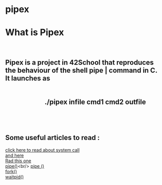 # pipex
<h1>What is Pipex</h1>
<br>
<h2>Pipex is a project in 42School that reproduces the behaviour of the shell pipe | command in C.
<br>It launches as<br> <br><br>&nbsp;&nbsp;&nbsp;&nbsp;&nbsp;&nbsp;&nbsp;&nbsp;&nbsp;&nbsp;&nbsp;&nbsp;&nbsp;&nbsp;&nbsp;&nbsp;&nbsp;&nbsp;&nbsp;&nbsp;&nbsp;&nbsp;&nbsp;&nbsp;&nbsp;./pipex infile cmd1 cmd2 outfile<br><br></h2><br>

## Some useful articles to read :<br/>

[click here to read about system call](https://www.gnu.org/software/libc/manual/html_node/System-Calls.html)   
[and here](https://www.quora.com/What-is-the-benefit-of-calling-from-the-C-main-function-into-other-functions)<br/>
[Rad this one](https://www.geeksforgeeks.org/virtual-memory-in-operating-system/)<br/>
[pipe()](https://linuxhint.com/pipe_system_call_c/#:~:text=pipe()%20is%20a%20Linux,inter%2Dprocess%20communication%20in%20Linux.)<br/>
[pipe ()](https://www.geeksforgeeks.org/pipe-system-call/)<br/>
[fork()](https://www.geeksforgeeks.org/fork-system-call/)<br/>
[waitpid()](https://www.tutorialspoint.com/unix_system_calls/waitpid.htm)<br/>
